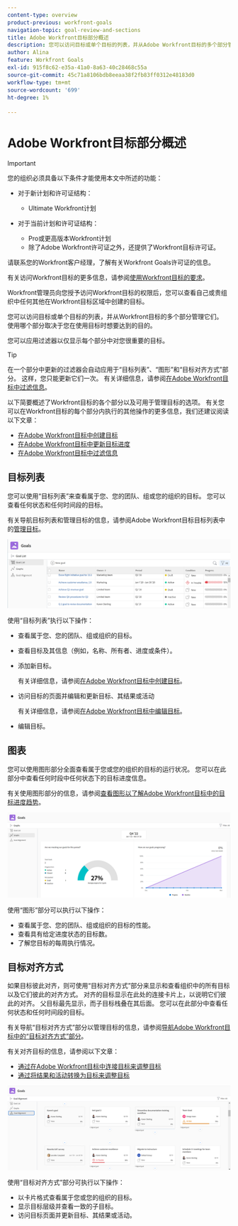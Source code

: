 ```yaml
---
content-type: overview
product-previous: workfront-goals
navigation-topic: goal-review-and-sections
title: Adobe Workfront目标部分概述
description: 您可以访问目标或单个目标的列表，并从Adobe Workfront目标的多个部分管理它们。 使用哪个部分取决于您在使用目标时想要达到的目的。
author: Alina
feature: Workfront Goals
exl-id: 915f8c62-e35a-41a0-8a63-40c28468c55a
source-git-commit: 45c71a8106bdb8eeaa38f2fb83ff0312e48183d0
workflow-type: tm+mt
source-wordcount: '699'
ht-degree: 1%

---
```


# Adobe Workfront目标部分概述

>[!IMPORTANT]
>
>您的组织必须具备以下条件才能使用本文中所述的功能：
>
>* 对于新计划和许可证结构：
>
>   * Ultimate Workfront计划
>    
>* 对于当前计划和许可证结构：
>
>   * Pro或更高版本Workfront计划
>   * 除了Adobe Workfront许可证之外，还提供了Workfront目标许可证。
>
>请联系您的Workfront客户经理，了解有关Workfront Goals许可证的信息。
> 
>有关访问Workfront目标的更多信息，请参阅[使用Workfront目标的要求](/help/quicksilver/workfront-goals/goal-management/access-needed-for-wf-goals.md)。

Workfront管理员向您授予访问Workfront目标的权限后，您可以查看自己或贵组织中任何其他在Workfront目标区域中创建的目标。

您可以访问目标或单个目标的列表，并从Workfront目标的多个部分管理它们。 使用哪个部分取决于您在使用目标时想要达到的目的。

您可以应用过滤器以仅显示每个部分中对您很重要的目标。

>[!TIP]
>
>在一个部分中更新的过滤器会自动应用于“目标列表”、“图形”和“目标对齐方式”部分。 这样，您只能更新它们一次。 有关详细信息，请参阅[在Adobe Workfront目标中过滤信息](../../workfront-goals/goal-management/filter-information-wf-goals.md)。

以下简要概述了Workfront目标的各个部分以及可用于管理目标的选项。 有关您可以在Workfront目标的每个部分内执行的其他操作的更多信息，我们还建议阅读以下文章：

* [在Adobe Workfront目标中创建目标](../../workfront-goals/goal-management/create-goals.md)
* [在Adobe Workfront目标中更新目标进度](../../workfront-goals/goal-review-and-workfront-goals-sections/check-in-goals.md)
* [在Adobe Workfront目标中过滤信息](../../workfront-goals/goal-management/filter-information-wf-goals.md)


## 目标列表

您可以使用“目标列表”来查看属于您、您的团队、组或您的组织的目标。 您可以查看任何状态和任何时间段的目标。

有关导航目标列表和管理目标的信息，请参阅Adobe Workfront目标目标列表中的[管理目标](../../workfront-goals/goal-review-and-workfront-goals-sections/manage-goals-in-goal-list.md)。

![目标列表](assets/goal-list-unshimmed.png)

使用“目标列表”执行以下操作：

* 查看属于您、您的团队、组或组织的目标。
* 查看目标及其信息（例如，名称、所有者、进度或条件）。
* 添加新目标。

  有关详细信息，请参阅[在Adobe Workfront目标中创建目标](../../workfront-goals/goal-management/create-goals.md)。

* 访问目标的页面并编辑和更新目标、其结果或活动

  有关详细信息，请参阅[在Adobe Workfront目标中编辑目标](../../workfront-goals/goal-management/edit-goals.md)。

* 编辑目标。

## 图表

您可以使用图形部分全面查看属于您或您的组织的目标的运行状况。 您可以在此部分中查看任何时段中任何状态下的目标进度信息。

有关使用图形部分的信息，请参阅[查看图形以了解Adobe Workfront目标中的目标进度趋势](../../workfront-goals/goal-review-and-workfront-goals-sections/review-goal-graphs.md)。

![图形节](assets/graphs-section-unshimmed.png)

使用“图形”部分可以执行以下操作：

* 查看属于您、您的团队、组或组织的目标的性能。
* 查看具有给定进度状态的目标数。
* 了解您目标的每周执行情况。

## 目标对齐方式

如果目标彼此对齐，则可使用“目标对齐方式”部分来显示和查看组织中的所有目标以及它们彼此的对齐方式。 对齐的目标显示在此处的连接卡片上，以说明它们彼此的对齐。 父目标最先显示，而子目标栈叠在其后面。 您可以在此部分中查看任何状态和任何时间段的目标。

有关导航“目标对齐方式”部分以管理目标的信息，请参阅[导航Adobe Workfront目标中的“目标对齐方式”部分](../../workfront-goals/goal-alignment/navigate-goal-alignment-chart.md)。

有关对齐目标的信息，请参阅以下文章：

* [通过在Adobe Workfront目标中连接目标来调整目标](../../workfront-goals/goal-alignment/align-goals-by-connecting-them.md)
* [通过将结果和活动转换为目标来调整目标](../../workfront-goals/goal-alignment/align-goals-by-converting-results-activities.md)

![目标对齐区域](assets/goal-alignment-section-unshimmed.png)

使用“目标对齐方式”部分可执行以下操作：

* 以卡片格式查看属于您或您的组织的目标。
* 显示目标层级并查看一致的子目标。
* 访问目标页面并更新目标、其结果或活动。

<!--
## Pulse

<span class="preview"> The Pulse section has been removed from the Preview environment and will be removed from Workfront Goals with the 23.1 release. Use the Goal List area to review goals that you or your teams are responsible for.</span> 

You can use the Pulse section to review and request updates to goals that might influence the progress of your goals. These could be your own goals, or goals that belong to your teams, groups, or your organization. You can view goals in any status and from any time period in this section.

>[!TIP]
>
>Only goals that have been checked in on at least once display in the Pulse section.

For information about reviewing goals using the Pulse section, see [Review goals in the Adobe Workfront Goals Pulse section](../../workfront-goals/goal-review-and-workfront-goals-sections/review-goals-in-pulse.md).

![Pulse section](assets/pulse-section-350x141.png)

Use the Pulse section to do the following:

* View goals that belong to your teams, groups, or organization. 
* Review goal progress and updates, including aligned goals, their results, and activities. 
* Make or ask for updates to a goal by adding a comment. 
* Access the Goal Details panel and edit and update the goal, its results, or activities.
* Add new goals. 
* Check in on goals.

  >[!TIP]
  >
  >Clicking Check in opens the Check-in section in the left panel.

## Check-in

<span class="preview"> The Check-in section has been removed from the Preview environment and will be removed from Workfront Goals with the 23.1 release. Use the Goal List area to review goals that you or your teams are responsible for.</span>

You must have access to Edit Goals in your access level before you can access the Check- in section. For information about granting access to Goals, see  [Grant access to Adobe Workfront Goals](../../administration-and-setup/add-users/configure-and-grant-access/grant-access-goals.md).

You can use the Check-in section to update active goals and any results and activities that you are the owner of. You can primarily view only goals in an Active status in this section. Children goals aligned to active parents also display in the Check-in section, regardless of their status.

>[!IMPORTANT]
>
>* A goal displays in the Check-in section only if it is assigned to you or if it has a result or activity that is assigned to you. 
>* If a goal assigned to you is the child goal of a parent that is not assigned to you and your goal (the child goal) is closed, inactive, or a draft, the parent goal does not display in your Check-in section. 
>

For information about managing goals in the Goal List, see [Manage goals in the Goal List of Adobe Workfront Goals](../../workfront-goals/goal-review-and-workfront-goals-sections/manage-goals-in-goal-list.md).

![Check in section](assets/check-in-section-350x143.png)

Use the Check-in section to do the following:

* Review goal progress and updates, including aligned goals, their results, and activities. 
* Update the progress on the results and activities that are assigned to you. For information about updating goals by checking in on them, see [Update goal progress in Adobe Workfront Goals](../../workfront-goals/goal-review-and-workfront-goals-sections/check-in-goals.md).

  >[!IMPORTANT]
  >
  >You can check in only on the results and activities assigned to you in the Check-in section, and not those that are assigned to other entities.

* Add a comment to a goal, then click Post to make or ask for updates to a goal. 
* Access the Goal Details panel and edit and update the goal, its results, or activities.
* Add new goals.
-->
